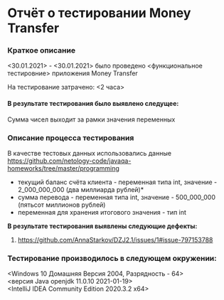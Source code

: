 # Отчёт о тестировании Money Transfer #  

### Краткое описание ###  

<30.01.2021> - <30.01.2021> было проведено <функциональное тестировние> приложения Money Transfer

На тестирование затрачено: <2 часа>  

#### В результате тестирования было выявлено следущее: ####  

Сумма чисел выходит за рамки значения переменных 

### Описание процесса тестирования ###  

В качестве тестовых данных использовались данные https://github.com/netology-code/javaqa-homeworks/tree/master/programming     

- текущий баланс счёта клиента - переменная типа int, значение - 2_000_000_000 (два миллиарда рублей)*  
- сумма перевода - переменная типа int, значение - 500_000_000 (пятьсот миллионов рублей)  
- переменная для хранения итогового значения - тип int  

**В результате тестирования выявлены следующие дефекты:**    

1. <https://github.com/AnnaStarkov/DZJ2.1/issues/1#issue-797153788>  



### Тестирование производилось в следующем окружении: ###    

<Windows 10 Домашняя Версия 2004, Разрядность - 64>  
<версия Java openjdk 11.0.10 2021-01-19>  
<IntelliJ IDEA Community Edition 2020.3.2 x64>  